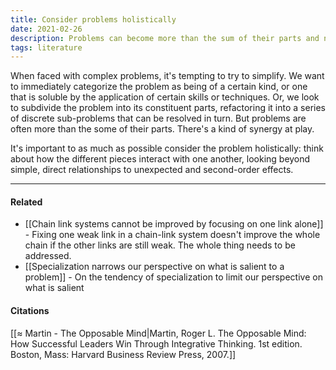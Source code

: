 ```yaml
---
title: Consider problems holistically
date: 2021-02-26
description: Problems can become more than the sum of their parts and need to be treated as such.
tags: literature
---
```


When faced with complex problems, it's tempting to try to simplify. We want to immediately categorize the problem as being of a certain kind, or one that is soluble by the application of certain skills or techniques. Or, we look to subdivide the problem into its constituent parts, refactoring it into a series of discrete sub-problems that can be resolved in turn. But problems are often more than the some of their parts. There's a kind of synergy at play. 

It's important to as much as possible consider the problem holistically: think about how the different pieces interact with one another, looking beyond simple, direct relationships to unexpected and second-order effects. 


---
#### Related
- [[Chain link systems cannot be improved by focusing on one link alone]] - Fixing one weak link in a chain-link system doesn't improve the whole chain if the other links are still weak. The whole thing needs to be addressed. 
- [[Specialization narrows our perspective on what is salient to a problem]] - On the tendency of specialization to limit our perspective on what is salient

#### Citations
[[≈ Martin - The Opposable Mind|Martin, Roger L. The Opposable Mind: How Successful Leaders Win Through Integrative Thinking. 1st edition. Boston, Mass: Harvard Business Review Press, 2007.]]
